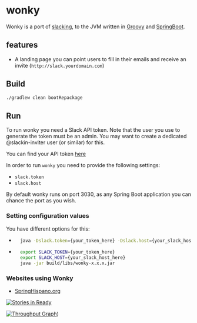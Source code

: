 # wonky

Wonky is a port of [slacking](https://github.com/rauchg/slackin/), to the JVM written in [Groovy](http://www.groovy-lang.org) and [SpringBoot](http://projects.spring.io/spring-boot/).

## features

- A landing page you can point users to fill in their emails and receive an invite (`http://slack.yourdomain.com`)

## Build

```bash
./gradlew clean bootRepackage
```

## Run

To run wonky you need a Slack API token. Note that the user you use to generate the token must be an admin. You may want to create a dedicated @slackin-inviter user (or similar) for this.

You can find your API token [here](http://api.slack.com/web)

In order to run `wonky` you need to provide the following settings:

- `slack.token`
- `slack.host`

By default wonky runs on port 3030, as any Spring Boot application you can chance the port as you wish.

### Setting configuration values

You have different options for this:

- ```bash
    java -Dslack.token={your_token_here} -Dslack.host={your_slack_host_here} -jar build/libs/wonky-x.x.x.jar
  ```

- ```bash
    export SLACK_TOKEN={your_token_here}
    export SLACK_HOST={your_slack_host_here}
    java -jar build/libs/wonky-x.x.x.jar
  ```


### Websites using Wonky

- [SpringHispano.org](http://slack.springhispano.org)

[![Stories in Ready](https://badge.waffle.io/domix/wonky.svg?label=ready&title=Ready)](http://waffle.io/domix/wonky)

[![Throughput Graph](https://graphs.waffle.io/domix/wonky/throughput.svg)](https://waffle.io/domix/wonky/metrics))
